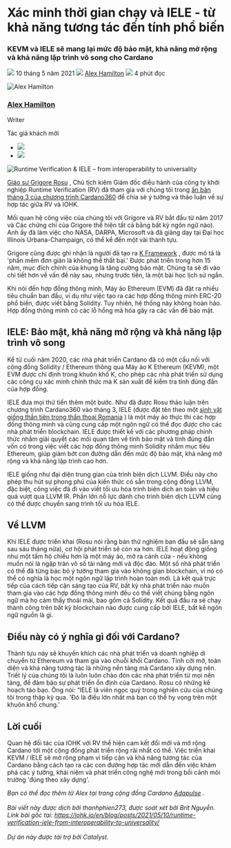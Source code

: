 # Xác minh thời gian chạy và IELE - từ khả năng tương tác đến tính phổ biến

### **KEVM và IELE sẽ mang lại mức độ bảo mật, khả năng mở rộng và khả năng lập trình vô song cho Cardano**

![](img/2021-05-10-runtime-verification-iele-from-interoperability-to-universality.002.png) 10 tháng 5 năm 2021 ![](img/2021-05-10-runtime-verification-iele-from-interoperability-to-universality.002.png) [Alex Hamilton](tmp//en/blog/authors/alex-hamilton/page-1/) ![](img/2021-05-10-runtime-verification-iele-from-interoperability-to-universality.003.png) 4 phút đọc

![Alex Hamilton](img/2021-05-10-runtime-verification-iele-from-interoperability-to-universality.004.png)[](tmp//en/blog/authors/alex-hamilton/page-1/)

### [**Alex Hamilton**](tmp//en/blog/authors/alex-hamilton/page-1/)

Writer

Tác giả khách mời

- ![](img/2021-05-10-runtime-verification-iele-from-interoperability-to-universality.005.png)[](https://www.linkedin.com/in/alex-hamilton-55b4b6108/ "LinkedIn")
- ![](img/2021-05-10-runtime-verification-iele-from-interoperability-to-universality.006.png)[](https://twitter.com/Immortalxplorer "Twitter")

![ Runtime Verification & IELE – from interoperability to universality](img/2021-05-10-runtime-verification-iele-from-interoperability-to-universality.007.jpeg)

[Giáo sư Grigore Rosu](https://en.wikipedia.org/wiki/Grigore_Rosu) , Chủ tịch kiêm Giám đốc điều hành của công ty khởi nghiệp Runtime Verification (RV) đã tham gia với chúng tôi trong [ấn bản tháng 3 của chương trình Cardano360](https://youtu.be/ULBLgPgxtN8?t=1563) để chia sẻ ý tưởng và thảo luận về sự hợp tác giữa RV và IOHK.

Mối quan hệ công việc của chúng tôi với Grigore và RV bắt đầu từ năm 2017 và Các chứng chỉ của Grigore thể hiện tất cả bằng bất kỳ ngôn ngữ nào). Anh ấy đã làm việc cho NASA, DARPA, Microsoft và đã giảng dạy tại Đại học Illinois Urbana-Champaign, có thể kể đến một vài thành tựu.

Grigore cũng được ghi nhận là người đã tạo ra [K Framework](https://runtimeverification.com/blog/k-framework-an-overview/) , được mô tả là 'phần mềm đơn giản là không thể thất bại.' Được phát triển trong hơn 15 năm, mục đích chính của khung là tăng cường bảo mật. Chúng ta sẽ đi vào chi tiết hơn về vấn đề này sau, nhưng trước tiên, là một bài học lịch sử ngắn.

Khi nói đến hợp đồng thông minh, Máy ảo Ethereum (EVM) đã đặt ra nhiều tiêu chuẩn ban đầu, ví dụ như việc tạo ra các hợp đồng thông minh ERC-20 phổ biến, được viết bằng Solidity. Tuy nhiên, hệ thống này không hoàn hảo. Hợp đồng thông minh có các lỗ hổng mã hóa gây ra các vấn đề bảo mật.

## **IELE: Bảo mật, khả năng mở rộng và khả năng lập trình vô song**

Kể từ cuối năm 2020, các nhà phát triển Cardano đã có một cầu nối với cộng đồng Solidity / Ethereum thông qua Máy ảo K Ethereum (KEVM), một EVM được chỉ định trong khuôn khổ K, cho phép các nhà phát triển sử dụng các công cụ xác minh chính thức mà K sản xuất để kiểm tra tính đúng đắn của hợp đồng.

IELE đưa mọi thứ tiến thêm một bước. Như đã được Rosu thảo luận trên chương trình Cardano360 vào tháng 3, IELE (được đặt tên theo một [sinh vật giống thần tiên trong thần thoại Romania](https://en.wikipedia.org/wiki/Iele) ) là một máy ảo thực thi các hợp đồng thông minh và cũng cung cấp một ngôn ngữ có thể đọc được cho các nhà phát triển blockchain. IELE được thiết kế với các phương pháp chính thức nhằm giải quyết các mối quan tâm về tính bảo mật và tính đúng đắn vốn có trong việc viết các hợp đồng thông minh Solidity nhắm mục tiêu Ethereum, giúp giảm bớt con đường dẫn đến mức độ bảo mật, khả năng mở rộng và khả năng lập trình cao hơn.

IELE giống như đại diện trung gian của trình biên dịch LLVM. Điều này cho phép thu hút sự phong phú của kiến thức có sẵn trong cộng đồng LLVM, đặc biệt, công việc đã đi vào viết tối ưu hóa trình biên dịch an toàn và hiệu quả vượt qua LLVM IR. Phần lớn nỗ lực dành cho trình biên dịch LLVM cũng có thể được chuyển sang trình tối ưu hóa IELE.

## **Về LLVM**

Khi IELE được triển khai (Rosu nói rằng bản thử nghiệm ban đầu sẽ sẵn sàng sau sáu tháng nữa), cơ hội phát triển sẽ còn xa hơn. IELE hoạt động giống như một tấm hộ chiếu hơn là một máy ảo, mở ra cánh cửa - nếu không muốn nói là ngập tràn vô số tài năng mới và độc đáo. Một số nhà phát triển có thể đã từng bác bỏ ý tưởng tham gia vào không gian blockchain, vì nó có thể có nghĩa là học một ngôn ngữ lập trình hoàn toàn mới. Là kết quả trực tiếp của cách tiếp cận sáng tạo của RV, bất kỳ nhà phát triển nào muốn tham gia vào các hợp đồng thông minh đều có thể viết chúng bằng ngôn ngữ mà họ cảm thấy thoải mái, bao gồm cả Solidity. Kết quả đầu ra sẽ chạy thành công trên bất kỳ blockchain nào được cung cấp bởi IELE, bất kể ngôn ngữ nguồn là gì.

## **Điều này có ý nghĩa gì đối với Cardano?**

Thành tựu này sẽ khuyến khích các nhà phát triển và doanh nghiệp di chuyển từ Ethereum và tham gia vào chuỗi khối Cardano. Tính cởi mở, toàn diện và khả năng tương tác là những nền tảng mà Cardano xây dựng nên. Triết lý của chúng tôi là luôn luôn chào đón các nhà phát triển từ mọi nền tảng, để đảm bảo sự phát triển ổn định của Cardano. Rosu có những kế hoạch táo bạo. Ông nói: “IELE là viên ngọc quý trong nghiên cứu của chúng tôi trong thập kỷ qua. 'Đó là điều lớn nhất mà bạn có thể hy vọng trên một khuôn khổ chung.'

## **Lời cuối**

Quan hệ đối tác của IOHK với RV thể hiện cam kết đổi mới và mở rộng Cardano tới một cộng đồng phát triển rộng rãi nhất có thể. Việc triển khai KEVM / IELE sẽ mở rộng phạm vi tiếp cận và khả năng tương tác của Cardano bằng cách tạo ra các con đường hợp tác mới dẫn đến việc khám phá các ý tưởng, khái niệm và phát triển công nghệ mới trong bối cảnh môi trường 'đúng theo xây dựng'.

*Bạn có thể đọc thêm từ Alex tại trang cộng đồng Cardano [Adapulse](https://adapulse.io/) .<br><br>Bài viết này được dịch bởi thanhphien273, được soát xét bởi Brit Nguyễn. Link bài gốc tại: https://iohk.io/en/blog/posts/2021/05/10/runtime-verification-iele-from-interoperability-to-universality/<br><br>Dự án này được tài trợ bởi Catalyst.*
